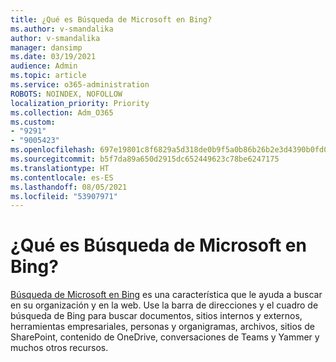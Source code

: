 ```yaml
---
title: ¿Qué es Búsqueda de Microsoft en Bing?
ms.author: v-smandalika
author: v-smandalika
manager: dansimp
ms.date: 03/19/2021
audience: Admin
ms.topic: article
ms.service: o365-administration
ROBOTS: NOINDEX, NOFOLLOW
localization_priority: Priority
ms.collection: Adm_O365
ms.custom:
- "9291"
- "9005423"
ms.openlocfilehash: 697e19801c8f6829a5d318de0b9f5a0b86b26b2e3d4390b0fd05bee5ffa81080
ms.sourcegitcommit: b5f7da89a650d2915dc652449623c78be6247175
ms.translationtype: HT
ms.contentlocale: es-ES
ms.lasthandoff: 08/05/2021
ms.locfileid: "53907971"
---
```

# <a name="what-is-microsoft-search-in-bing"></a>¿Qué es Búsqueda de Microsoft en Bing?

[Búsqueda de Microsoft en Bing](https://docs.microsoft.com/deployoffice/microsoft-search-bing#what-is-microsoft-search-in-bing) es una característica que le ayuda a buscar en su organización y en la web. Use la barra de direcciones y el cuadro de búsqueda de Bing para buscar documentos, sitios internos y externos, herramientas empresariales, personas y organigramas, archivos, sitios de SharePoint, contenido de OneDrive, conversaciones de Teams y Yammer y muchos otros recursos.